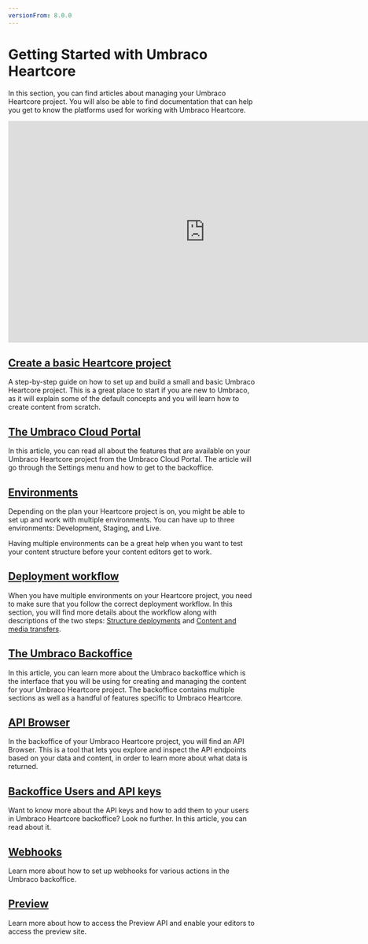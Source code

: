 ```yaml
---
versionFrom: 8.0.0
---
```


# Getting Started with Umbraco Heartcore

In this section, you can find articles about managing your Umbraco Heartcore project. You will also be able to find documentation that can help you get to know the platforms used for working with Umbraco Heartcore.
<iframe width="800" height="450" src="https://www.youtube.com/embed/1hRsC1FSlXE?rel=0" frameborder="0" allow="autoplay; encrypted-media" allowfullscreen></iframe>

## [Create a basic Heartcore project](Creating-a-Heartcore-project)

A step-by-step guide on how to set up and build a small and basic Umbraco Heartcore project. This is a great place to start if you are new to Umbraco, as it will explain some of the default concepts and you will learn how to create content from scratch.

## [The Umbraco Cloud Portal](The-Cloud-Portal)

In this article, you can read all about the features that are available on your Umbraco Heartcore project from the Umbraco Cloud Portal. The article will go through the Settings menu and how to get to the backoffice.

## [Environments](Environments)

Depending on the plan your Heartcore project is on, you might be able to set up and work with multiple environments. You can have up to three environments: Development, Staging, and Live.

Having multiple environments can be a great help when you want to test your content structure before your content editors get to work.

## [Deployment workflow](Deployment-workflow)

When you have multiple environments on your Heartcore project, you need to make sure that you follow the correct deployment workflow. In this section, you will find more details about the workflow along with descriptions of the two steps: [Structure deployments](Deployment-workflow/Structure-deployment) and [Content and media transfers](Deployment-workflow/Content-transfer).

## [The Umbraco Backoffice](The-Umbraco-Backoffice)

In this article, you can learn more about the Umbraco backoffice which is the interface that you will be using for creating and managing the content for your Umbraco Heartcore project. The backoffice contains multiple sections as well as a handful of features specific to Umbraco Heartcore.

## [API Browser](API-Browser)

In the backoffice of your Umbraco Heartcore project, you will find an API Browser. This is a tool that lets you explore and inspect the API endpoints based on your data and content, in order to learn more about what data is returned.

## [Backoffice Users and API keys](Backoffice-Users-and-API-Keys)

Want to know more about the API keys and how to add them to your users in Umbraco Heartcore backoffice? Look no further. In this article, you can read about it.

## [Webhooks](Webhooks)

Learn more about how to set up webhooks for various actions in the Umbraco backoffice.

## [Preview](Preview)

Learn more about how to access the Preview API and enable your editors to access the preview site.
